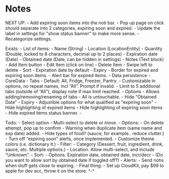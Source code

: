 #  Notes

NEXT UP: 
    - Add expiring soon items into the noti bar.
        - Pop up page on click should separate into 2 categories, expiring soon and expired.
    - Update the label in settings for "show status banner" to make more sense.
    - Recategorize settings.
    

Exists:
    - List of items:
        - Name (String)
        - Location (LocationEntity)
        - Quantity (Double, locked to 8 characters, decimal up to 2 places)
        - Expiration date (Date)
        - Obtained date (Date, can be hidden in settings)
        - Notes (Text block)
    - Add Item button
    - Edit Item (click on line)
    - Delete Item
        - Swipe left to delete
    - Sort
        - Expiration date by default
    - Expiry
        - Border for expired and expiring soon items.
        - Alert bar for expired items.
    - Data persistence
        - CoreData
    - Tabs
        - Default: All, Fridge, Freezer, Pantry.
        - Customizable in options, no repeat names, incl “All”. Prompt if invalid.
        - Limit to 5 additional tabs (outside of “All”), display note if max limit reached.
    - Options
        - Allows adding/removing/renaming of tabs - All is untouchable.
        - Hide “Obtained Date”
        - Expiry
            - Adjustible options for what qualified as "expiring soon"
            - Hide highlighting of expired items
            - Hide highlighting of expiring soon items
            - Hide expired items status banner.
        - 

Todo:
    - Select option
        - Multi-select to delete or move.
    - Options:
        - On delete attempt, pop up to confirm
        - Warning when duplicate item (same name and exp date) added.
        - Hide types of food? (sauce, for example.. reduce clutter.)
        - Turn off “expiring soon” alerts, once implemented.
        - Customize theme colors (i.e. dictionary it.)
    - Filter:
        - Category (Dessert, fruit, ingredient, drink, sauce, etc. Multiple options.)
        - Location. Allow multi-select, and include “Unknown”.
    - Sort:
        - Options. Expiration date, obtained date, incr/decr
            - (Do you want to allow sort by obtained date if toggled off?)
    - Alerts:
            - Send notis when stuff gets close to expiring.
    - Final thing:
        - Set up CloudKit, pay $99 to apple for dev acc, throw it on the store. ^-^


<!--
Consider:
    - Options:
        - Delete button on edit page
        - Turn off date added, if implemented
        - Auto-combine duplicate options instead of warning.
        - Add units (g, cups, lbs, etc), or leave off for default items-only
    - Edit:
        - Exp date: Add a (?) button that displays recommended guesses.
            - And maybe an option to turn that off too.
            - Else maybe put it into the help menu?
    - Title: Kitsupantry instead of location.
    - Add page:
        - Date added (or edited)
    - Chaos mode? 😏
        - Whatever that means..
    - Paid/Premium options:
        - Extra theme selection.
        - Change highlight color of expiring soon/expired items.
        - Pay-what-you-can, with minimum.
        - Fancy theme concepts: Sakura, galaxy, forest, mushroom, kitties, techy
    - Try w/TestFlight later.
    - Look into apple dev student acc -->
